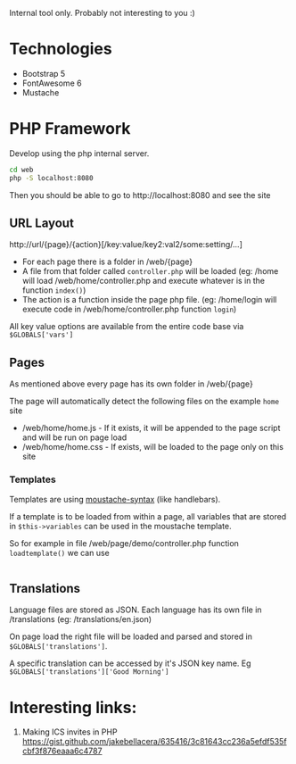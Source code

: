 Internal tool only. Probably not interesting to you :)

# Technologies

- Bootstrap 5
- FontAwesome 6
- Mustache

# PHP Framework

Develop using the php internal server.

```bash
cd web
php -S localhost:8080
```

Then you should be able to go to http://localhost:8080 and see the site

## URL Layout

http://url/{page}/{action}[/key:value/key2:val2/some:setting/...]

- For each page there is a folder in /web/{page}
- A file from that folder called `controller.php` will be loaded (eg: /home will load /web/home/controller.php and execute whatever is in the function `index()`)
- The action is a function inside the page php file. (eg: /home/login will execute code in /web/home/controller.php function `login`)

All key value options are available from the entire code base via `$GLOBALS['vars']`

## Pages

As mentioned above every page has its own folder in /web/{page}

The page will automatically detect the following files on the example `home` site

- /web/home/home.js - If it exists, it will be appended to the page script and will be run on page load
- /web/home/home.css - If exists, will be loaded to the page only on this site

### Templates

Templates are using [moustache-syntax](https://github.com/bobthecow/mustache.php/wiki/Mustache-Tags) (like handlebars).

If a template is to be loaded from within a page, all variables that are stored in `$this->variables` can be used in the moustache template.

So for example in file /web/page/demo/controller.php function `loadtemplate()` we can use 

```php

```

## Translations

Language files are stored as JSON. Each language has its own file in /translations (eg: /translations/en.json)

On page load the right file will be loaded and parsed and stored in `$GLOBALS['translations']`.

A specific translation can be accessed by it's JSON key name. Eg `$GLOBALS['translations']['Good Morning']`


# Interesting links:

1. Making ICS invites in PHP
https://gist.github.com/jakebellacera/635416/3c81643cc236a5efdf535fcbf3f876eaaa6c4787

